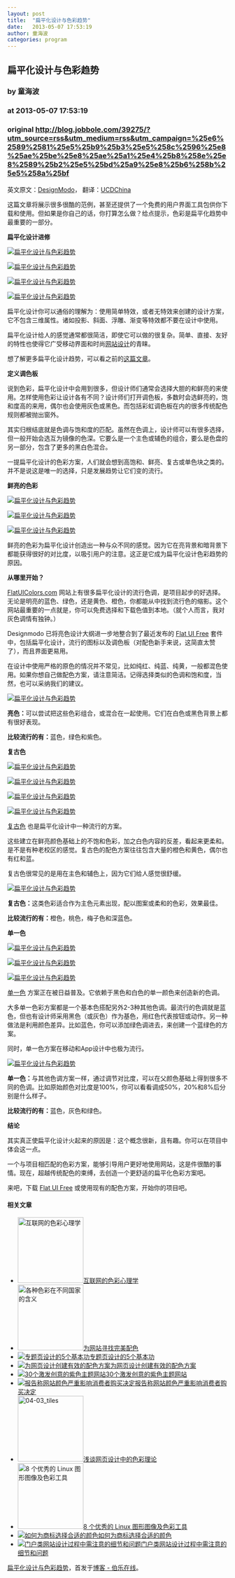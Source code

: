 ```yaml
---
layout: post
title:  "扁平化设计与色彩趋势"
date:   2013-05-07 17:53:19
author: 童海波
categories: program
---
```


## 扁平化设计与色彩趋势
### by 童海波
### at 2013-05-07 17:53:19
### original <http://blog.jobbole.com/39275/?utm_source=rss&utm_medium=rss&utm_campaign=%25e6%2589%2581%25e5%25b9%25b3%25e5%258c%2596%25e8%25ae%25be%25e8%25ae%25a1%25e4%25b8%258e%25e8%2589%25b2%25e5%25bd%25a9%25e8%25b6%258b%25e5%258a%25bf>

<p>英文原文：<a href="http://designmodo.com/flat-design-colors/">DesignModo</a>， 翻译：<a href="http://ucdchina.com/snap/12827">UCDChina</a></p>
<p>这篇文章将展示很多很酷的范例，甚至还提供了一个免费的用户界面工具包供你下载和使用。但如果是你自己的话，你打算怎么做？给点提示，色彩是扁平化趋势中最重要的一部分。</p>
<p><strong>扁平化设计进修</strong></p>
<p><a href="http://blog.jobbole.com/wp-content/uploads/2013/05/110.jpg" rel="lightbox[39275]" title="扁平化设计与色彩趋势"><img title="扁平化设计与色彩趋势" src="http://blog.jobbole.com/wp-content/uploads/2013/05/110.jpg" alt="扁平化设计与色彩趋势"></a></p>
<p><a href="http://blog.jobbole.com/wp-content/uploads/2013/05/21.jpg" rel="lightbox[39275]" title="扁平化设计与色彩趋势"><img title="扁平化设计与色彩趋势" src="http://blog.jobbole.com/wp-content/uploads/2013/05/21.jpg" alt="扁平化设计与色彩趋势"></a></p>
<p><a href="http://blog.jobbole.com/wp-content/uploads/2013/05/31.jpg" rel="lightbox[39275]" title="扁平化设计与色彩趋势"><img title="扁平化设计与色彩趋势" src="http://blog.jobbole.com/wp-content/uploads/2013/05/31.jpg" alt="扁平化设计与色彩趋势"></a></p>
<p><a href="http://blog.jobbole.com/wp-content/uploads/2013/05/41.jpg" rel="lightbox[39275]" title="扁平化设计与色彩趋势"><img title="扁平化设计与色彩趋势" src="http://blog.jobbole.com/wp-content/uploads/2013/05/41.jpg" alt="扁平化设计与色彩趋势"></a></p>
<p>扁平化设计你可以通俗的理解为：使用简单特效，或者无特效来创建的设计方案，它不包含三维属性。诸如投影、斜面、浮雕、渐变等特效都不要在设计中使用。</p>
<p>扁平化设计给人的感觉通常都很简洁，即使它可以做的很复杂。简单、直接、友好的特性也使得它广受移动界面和时尚<span><a href="http://blog.jobbole.com/9383/" title="网站设计工作流程指南">网站设计</a></span>的青睐。</p>
<p>想了解更多扁平化设计趋势，可以看之前的<a href="http://designmodo.com/flat-design/">这篇文章</a>。</p>
<p><strong>定义调色板</strong></p>
<p>说到色彩，扁平化设计中会用到很多，但设计师们通常会选择大胆的和鲜亮的来使用。怎样使用色彩让设计各有不同？设计师们打开调色板，多数时会选鲜亮的，饱和度高的来用，偶尔也会使用灰色或黑色。而包括彩虹调色板在内的很多传统配色规则都被抛出窗外。</p>
<p>其实归根结底就是色调与饱和度的匹配。虽然在色调上，设计师可以有很多选择，但一般开始会选互为镜像的色深。它要么是一个主色或辅色的组合，要么是色盘的另一部分，包含了更多的黑白色混合。</p>
<p>一提扁平化设计的色彩方案，人们就会想到高饱和、鲜亮、复古或单色块之类的。并不是说这是唯一的选择，只是发展趋势让它们变的流行。</p>
<p><strong>鲜亮的色彩</strong></p>
<p><a href="http://blog.jobbole.com/wp-content/uploads/2013/05/51.jpg" rel="lightbox[39275]" title="扁平化设计与色彩趋势"><img title="扁平化设计与色彩趋势" src="http://blog.jobbole.com/wp-content/uploads/2013/05/51.jpg" alt="扁平化设计与色彩趋势"></a></p>
<p><a href="http://blog.jobbole.com/wp-content/uploads/2013/05/61.jpg" rel="lightbox[39275]" title="扁平化设计与色彩趋势"><img title="扁平化设计与色彩趋势" src="http://blog.jobbole.com/wp-content/uploads/2013/05/61.jpg" alt="扁平化设计与色彩趋势"></a></p>
<p><a href="http://blog.jobbole.com/wp-content/uploads/2013/05/71.jpg" rel="lightbox[39275]" title="扁平化设计与色彩趋势"><img title="扁平化设计与色彩趋势" src="http://blog.jobbole.com/wp-content/uploads/2013/05/71.jpg" alt="扁平化设计与色彩趋势"></a></p>
<p>鲜亮的色彩为扁平化设计创造出一种与众不同的感觉。因为它在亮背景和暗背景下都能获得很好的对比度，以吸引用户的注意。这正是它成为扁平化设计色彩趋势的原因。</p>
<p><strong>从哪里开始？</strong></p>
<p><a href="http://flatuicolors.com/">FlatUIColors.com</a> 网站上有很多扁平化设计的流行色调，是项目起步的好选择。无论是明亮的蓝色、绿色，还是黄色、橙色，你都能从中找到流行色的缩影。这个网站最重要的一点就是，你可以免费选择和下载色值到本地。（就个人而言，我对灰色调情有独钟。）</p>
<p>Designmodo 已将亮色设计大纲进一步地整合到了最近发布的 <a href="http://designmodo.com/flat-free/">Flat UI Free</a> 套件中，包括扁平化设计，流行的图标以及调色板（对配色新手来说，这简直太赞了），而且界面更易用。</p>
<p>在设计中使用严格的原色的情况并不常见，比如纯红、纯蓝、纯黄，一般都混色使用。如果你想自己做配色方案，请注意简洁。记得选择类似的色调和饱和度，当然，也可以采纳我们的建议。</p>
<p><a href="http://blog.jobbole.com/wp-content/uploads/2013/05/81.jpg" rel="lightbox[39275]" title="扁平化设计与色彩趋势"><img title="扁平化设计与色彩趋势" src="http://blog.jobbole.com/wp-content/uploads/2013/05/81.jpg" alt="扁平化设计与色彩趋势"></a></p>
<p><strong>亮色：</strong>可以尝试把这些色彩组合，或混合在一起使用。它们在白色或黑色背景上都有很好表现。</p>
<p><strong>比较流行的有：</strong>蓝色，绿色和紫色。</p>
<p><strong>复古色</strong></p>
<p><a href="http://blog.jobbole.com/wp-content/uploads/2013/05/91.jpg" rel="lightbox[39275]" title="扁平化设计与色彩趋势"><img title="扁平化设计与色彩趋势" src="http://blog.jobbole.com/wp-content/uploads/2013/05/91.jpg" alt="扁平化设计与色彩趋势"></a></p>
<p><a href="http://blog.jobbole.com/wp-content/uploads/2013/05/101.jpg" rel="lightbox[39275]" title="扁平化设计与色彩趋势"><img title="扁平化设计与色彩趋势" src="http://blog.jobbole.com/wp-content/uploads/2013/05/101.jpg" alt="扁平化设计与色彩趋势"></a></p>
<p><a href="http://blog.jobbole.com/wp-content/uploads/2013/05/112.jpg" rel="lightbox[39275]" title="扁平化设计与色彩趋势"><img title="扁平化设计与色彩趋势" src="http://blog.jobbole.com/wp-content/uploads/2013/05/112.jpg" alt="扁平化设计与色彩趋势"></a></p>
<p><a href="http://blog.jobbole.com/wp-content/uploads/2013/05/121.jpg" rel="lightbox[39275]" title="扁平化设计与色彩趋势"><img title="扁平化设计与色彩趋势" src="http://blog.jobbole.com/wp-content/uploads/2013/05/121.jpg" alt="扁平化设计与色彩趋势"></a></p>
<p><a href="http://designmodo.com/retro-colors/">复古色</a> 也是扁平化设计中一种流行的方案。</p>
<p>这些建立在鲜亮颜色基础上的不饱和色彩，加之白色内容的反差，看起来更柔和。是不是有种老校区的感觉。复古色的配色方案往往包含大量的橙色和黄色，偶尔也有红和蓝。</p>
<p>复古色很常见的是用在主色和辅色上，因为它们给人感觉很舒缓。</p>
<p><a href="http://blog.jobbole.com/wp-content/uploads/2013/05/131.jpg" rel="lightbox[39275]" title="扁平化设计与色彩趋势"><img title="扁平化设计与色彩趋势" src="http://blog.jobbole.com/wp-content/uploads/2013/05/131.jpg" alt="扁平化设计与色彩趋势"></a></p>
<p><strong>复古色：</strong>这类色彩适合作为主色元素出现，配以图案或柔和的色彩，效果最佳。</p>
<p><strong>比较流行的有：</strong>橙色，桃色，梅子色和深蓝色。</p>
<p><strong>单一色</strong></p>
<p><a href="http://blog.jobbole.com/wp-content/uploads/2013/05/141.jpg" rel="lightbox[39275]" title="扁平化设计与色彩趋势"><img title="扁平化设计与色彩趋势" src="http://blog.jobbole.com/wp-content/uploads/2013/05/141.jpg" alt="扁平化设计与色彩趋势"></a></p>
<p><a href="http://blog.jobbole.com/wp-content/uploads/2013/05/151.jpg" rel="lightbox[39275]" title="扁平化设计与色彩趋势"><img title="扁平化设计与色彩趋势" src="http://blog.jobbole.com/wp-content/uploads/2013/05/151.jpg" alt="扁平化设计与色彩趋势"></a></p>
<p><a href="http://blog.jobbole.com/wp-content/uploads/2013/05/161.jpg" rel="lightbox[39275]" title="扁平化设计与色彩趋势"><img title="扁平化设计与色彩趋势" src="http://blog.jobbole.com/wp-content/uploads/2013/05/161.jpg" alt="扁平化设计与色彩趋势"></a></p>
<p><a href="http://designmodo.com/monotone-colors/">单一色</a> 方案正在被日益普及。它依赖于黑色和白色的单一颜色来创造新的色调。</p>
<p>大多单一色彩方案都是一个基本色搭配另外2-3种其他色调。最流行的色调就是蓝色，但也有设计师采用黑色（或灰色）作为基色，用红色代表按钮或动作。另一种做法是利用颜色差异。比如蓝色，你可以添加绿色调进去，来创建一个蓝绿色的方案。</p>
<p>同时，单一色方案在移动和App设计中也极为流行。</p>
<p><a href="http://blog.jobbole.com/wp-content/uploads/2013/05/171.jpg" rel="lightbox[39275]" title="扁平化设计与色彩趋势"><img title="扁平化设计与色彩趋势" src="http://blog.jobbole.com/wp-content/uploads/2013/05/171.jpg" alt="扁平化设计与色彩趋势"></a></p>
<p><strong>单一色：</strong>与其他色调方案一样，通过调节对比度，可以在父颜色基础上得到很多不同的色调。比如原始颜色对比度是100%，你可以看看调成50%，20%和8%后分别是什么样子。</p>
<p><strong>比较流行的有：</strong>蓝色，灰色和绿色。</p>
<p><strong>结论</strong></p>
<p>其实真正使扁平化设计火起来的原因是：这个概念很新，且有趣。你可以在项目中体会这一点。</p>
<p>一个与项目相匹配的色彩方案，能够引导用户更好地使用网站，这是件很酷的事情。现在，超越传统配色的束缚，去创造一个更舒适的扁平化色彩方案吧。</p>
<p>来吧，下载 <a href="http://designmodo.com/flat-free">Flat UI Free</a> 或使用现有的配色方案，开始你的项目吧。</p>
<h4>相关文章</h4>
<ul>
<li><a href="http://blog.jobbole.com/39343/"><img width="150" height="150" src="http://blog.jobbole.com/wp-content/uploads/2013/05/internet-color-psy-01-150x150.jpg" alt="互联网的色彩心理学"></a><a href="http://blog.jobbole.com/39343/">互联网的色彩心理学</a></li>
<li><a href="http://blog.jobbole.com/7851/"><img width="150" height="150" src="http://blog.jobbole.com/wp-content/uploads/2011/11/20110716100713_56131-150x150.jpg" alt="各种色彩在不同国家的含义"></a><a href="http://blog.jobbole.com/7851/">为网站寻找完美配色</a></li>
<li><a href="http://blog.jobbole.com/33459/"><img src="http://blog.jobbole.com/wp-content/uploads/2013/02/theme-page-02.png" alt="专题页设计的5个基本功"></a><a href="http://blog.jobbole.com/33459/">专题页设计的5个基本功</a></li>
<li><a href="http://blog.jobbole.com/1239/"><img src="http://blog.jobbole.com/wp-content/plugins/wordpress-23-related-posts-plugin/static/thumbs/0.jpg" alt="为网页设计创建有效的配色方案"></a><a href="http://blog.jobbole.com/1239/">为网页设计创建有效的配色方案</a></li>
<li><a href="http://blog.jobbole.com/611/"><img src="http://www.jobbole.net/wp-content/uploads/2013/02/bajola-150x150.jpg" alt="30个激发创意的紫色主题网站"></a><a href="http://blog.jobbole.com/611/">30个激发创意的紫色主题网站</a></li>
<li><a href="http://blog.jobbole.com/1099/"><img src="http://blog.jobbole.com/wp-content/plugins/wordpress-23-related-posts-plugin/static/thumbs/10.jpg" alt="报告称网站颜色严重影响消费者购买决定"></a><a href="http://blog.jobbole.com/1099/">报告称网站颜色严重影响消费者购买决定</a></li>
<li><a href="http://blog.jobbole.com/8597/"><img width="150" height="150" src="http://blog.jobbole.com/wp-content/uploads/2011/11/04-03_tiles-150x150.jpg" alt="04-03_tiles"></a><a href="http://blog.jobbole.com/8597/">浅谈网页设计中的色彩理论</a></li>
<li><a href="http://blog.jobbole.com/22044/"><img width="150" height="150" src="http://blog.jobbole.com/wp-content/uploads/2012/06/8-Essential-Free-Graphics-Tools1-150x150.jpg" alt="8 个优秀的 Linux 图形图像及色彩工具"></a><a href="http://blog.jobbole.com/22044/">8 个优秀的 Linux 图形图像及色彩工具</a></li>
<li><a href="http://blog.jobbole.com/997/"><img src="http://www.jobbole.net/wp-content/uploads/2013/02/brandingcolor-5-150x150.jpg" alt="如何为商标选择合适的颜色"></a><a href="http://blog.jobbole.com/997/">如何为商标选择合适的颜色</a></li>
<li><a href="http://blog.jobbole.com/1484/"><img src="http://blog.jobbole.com/wp-content/plugins/wordpress-23-related-posts-plugin/static/thumbs/25.jpg" alt="门户类网站设计过程中需注意的细节和问题"></a><a href="http://blog.jobbole.com/1484/">门户类网站设计过程中需注意的细节和问题</a></li>
</ul>
<p><a href="http://blog.jobbole.com/39275/">扁平化设计与色彩趋势</a>，首发于<a href="http://blog.jobbole.com">博客 - 伯乐在线</a>。</p>